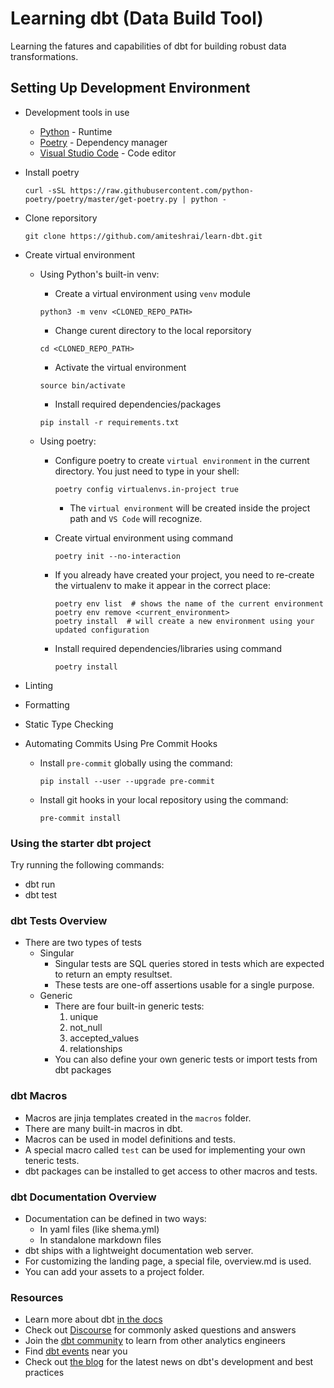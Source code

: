 # Learning dbt (Data Build Tool)

Learning the fatures and capabilities of dbt for building robust data transformations.

## Setting Up Development Environment

- Development tools in use
    - [Python](https://www.python.org/) - Runtime
    - [Poetry](https://python-poetry.org/) - Dependency manager
    - [Visual Studio Code](https://code.visualstudio.com/) - Code editor

- Install poetry

    ```shell
    curl -sSL https://raw.githubusercontent.com/python-poetry/poetry/master/get-poetry.py | python -
    ```

- Clone reporsitory

    ``` shell
    git clone https://github.com/amiteshrai/learn-dbt.git
    ```

- Create virtual environment

    - Using Python's built-in venv:
        - Create a virtual environment using `venv` module

        ```shell
        python3 -m venv <CLONED_REPO_PATH>
        ```

        - Change curent directory to the local reporsitory

        ```shell
        cd <CLONED_REPO_PATH>
        ```

        - Activate the virtual environment

        ```shell
        source bin/activate
        ```

        - Install required dependencies/packages

        ```shell
        pip install -r requirements.txt
        ```

    - Using poetry:

        - Configure poetry to create `virtual environment` in the current directory. You just need to type in your shell:

            ```shell
            poetry config virtualenvs.in-project true
            ```

            - The `virtual environment` will be created inside the project path and `VS Code` will recognize.

        - Create virtual environment using command

            ``` shell
            poetry init --no-interaction
            ```

        - If you already have created your project, you need to re-create the virtualenv to make it appear in the correct place:

            ```shell
            poetry env list  # shows the name of the current environment
            poetry env remove <current_environment>
            poetry install  # will create a new environment using your updated configuration
            ```

        - Install required dependencies/libraries using command

            ```shell
            poetry install
            ```

- Linting

- Formatting

- Static Type Checking

- Automating Commits Using Pre Commit Hooks

    - Install `pre-commit` globally using the command:

        ```shell
        pip install --user --upgrade pre-commit
        ```

    - Install git hooks in your local repository using the command:

        ```shell
        pre-commit install
        ```

### Using the starter dbt project

Try running the following commands:

- dbt run
- dbt test

### dbt Tests Overview

- There are two types of tests
    - Singular
        - Singular tests are SQL queries stored in tests which are expected to return an empty resultset.
        - These tests are one-off assertions usable for a single purpose.
    - Generic
        - There are four built-in generic tests:
            1. unique
            2. not_null
            3. accepted_values
            4. relationships
        - You can also define your own generic tests or import tests from dbt packages

### dbt Macros

- Macros are jinja templates created in the `macros` folder.
- There are many built-in macros in dbt.
- Macros can be used in model definitions and tests.
- A special macro called `test` can be used for implementing your own teneric tests.
- dbt packages can be installed to get access to other macros and tests.

### dbt Documentation Overview

- Documentation can be defined in two ways:
    - In yaml files (like shema.yml)
    - In standalone markdown files
- dbt ships with a lightweight documentation web server.
- For customizing the landing page, a special file, overview.md is used.
- You can add your assets to a project folder.

### Resources

- Learn more about dbt [in the docs](https://docs.getdbt.com/docs/introduction)
- Check out [Discourse](https://discourse.getdbt.com/) for commonly asked questions and answers
- Join the [dbt community](http://community.getbdt.com/) to learn from other analytics engineers
- Find [dbt events](https://events.getdbt.com) near you
- Check out [the blog](https://blog.getdbt.com/) for the latest news on dbt's development and best practices
